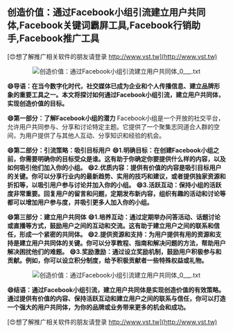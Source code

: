 ## **创造价值：通过Facebook小组引流建立用户共同体,Facebook关键词霸屏工具,Facebook行销助手,Facebook推广工具**

[😍想了解推广相关软件的朋友请登录 http://www.vst.tw](http://www.vst.tw)

 <center><img src="https://vst.tw/MP4/tuiguang/png/1.png" alt="创造价值：通过Facebook小组引流建立用户共同体_0___.txt"></center>

**😄导语：在当今数字化时代，社交媒体已成为企业和个人传播信息、建立品牌形象的重要工具之一。本文将探讨如何通过Facebook小组引流，建立用户共同体，实现创造价值的目标。**

**😄第一部分：了解Facebook小组的潜力**
Facebook小组是一个开放的社交平台，允许用户共同参与、分享和讨论特定主题。它提供了一个聚集志同道合人群的空间，为用户提供了与其他人互动、分享知识和经验的机会。

**😄第二部分：引流策略：吸引目标用户**
**😄1.明确目标：在创建Facebook小组之前，你需要明确你的目标受众是谁。这有助于你确定你要提供什么样的内容，以及如何吸引他们加入你的小组。**
**😄2.优质内容：提供有价值的内容是吸引目标用户的关键。你可以分享行业内的最新趋势、实用的技巧和建议，或者提供独家资源和折扣等，以吸引用户参与讨论并加入你的小组。**
**😄3.活跃互动：保持小组的活跃度非常重要。回复用户的留言和问题，定期发布新内容，组织有趣的活动和讨论等都可以增加用户参与度，并吸引更多人加入你的小组。**

**😄第三部分：建立用户共同体**
**😄1.培养互动：通过定期举办问答活动、话题讨论或直播等方式，鼓励用户之间的互动和交流。这有助于建立用户之间的联系和信任，形成一个紧密的共同体。**
**😄2.提供资源和支持：为用户提供有用的资源和支持是建立用户共同体的关键。你可以分享教程、指南和解决问题的方法，帮助用户解决困扰他们的难题。**
**😄3.奖励激励：通过设立奖励机制，鼓励用户积极参与和贡献。例如，你可以设立积分制度，给予积极贡献者一些特殊权益或礼物。**

 <center><img src="https://vst.tw/MP4/tuiguang/png/3.png" alt="创造价值：通过Facebook小组引流建立用户共同体_0___.txt"></center>

**😄结语：通过Facebook小组引流，建立用户共同体是实现创造价值的有效策略。通过提供有价值的内容、保持活跃互动和建立用户之间的联系与信任，你可以打造一个强大的用户共同体，为你的品牌或业务带来更多的机会和成功。**

[😍想了解推广相关软件的朋友请登录 http://www.vst.tw](http://www.vst.tw)



